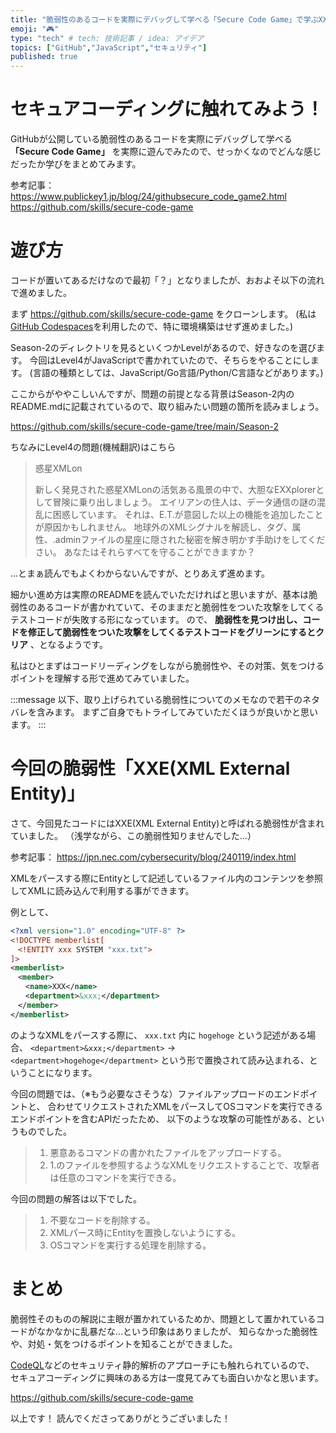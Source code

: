 ```yaml
---
title: "脆弱性のあるコードを実際にデバッグして学べる「Secure Code Game」で学ぶXXE攻撃"
emoji: "🎮︎"
type: "tech" # tech: 技術記事 / idea: アイデア
topics: ["GitHub","JavaScript","セキュリティ"]
published: true
---
```


# セキュアコーディングに触れてみよう！


GitHubが公開している脆弱性のあるコードを実際にデバッグして学べる **「Secure Code Game」** を実際に遊んでみたので、せっかくなのでどんな感じだったか学びをまとめてみます。


参考記事：
https://www.publickey1.jp/blog/24/githubsecure_code_game2.html
https://github.com/skills/secure-code-game




# 遊び方

コードが置いてあるだけなので最初「？」となりましたが、おおよそ以下の流れで進めました。

まず https://github.com/skills/secure-code-game をクローンします。
(私は[GitHub Codespaces](https://github.co.jp/features/codespaces)を利用したので、特に環境構築はせず進めました。)

Season-2のディレクトリを見るといくつかLevelがあるので、好きなのを選びます。
今回はLevel4がJavaScriptで書かれていたので、そちらをやることにします。
(言語の種類としては、JavaScript/Go言語/Python/C言語などがあります。)

ここからがややこしいんですが、問題の前提となる背景はSeason-2内のREADME.mdに記載されているので、取り組みたい問題の箇所を読みましょう。

https://github.com/skills/secure-code-game/tree/main/Season-2


ちなみにLevel4の問題(機械翻訳)はこちら


> 惑星XMLon
> 
> 新しく発見された惑星XMLonの活気ある風景の中で、大胆なEXXplorerとして冒険に乗り出しましょう。
> エイリアンの住人は、データ通信の謎の混乱に困惑しています。
> それは、E.T.が意図した以上の機能を追加したことが原因かもしれません。
> 地球外のXMLシグナルを解読し、タグ、属性、.adminファイルの星座に隠された秘密を解き明かす手助けをしてください。
> あなたはそれらすべてを守ることができますか？

…とまぁ読んでもよくわからないんですが、とりあえず進めます。

細かい進め方は実際のREADMEを読んでいただければと思いますが、基本は脆弱性のあるコードが書かれていて、そのままだと脆弱性をついた攻撃をしてくるテストコードが失敗する形になっています。
ので、 **脆弱性を見つけ出し、コードを修正して脆弱性をついた攻撃をしてくるテストコードをグリーンにするとクリア** 、となるようです。

私はひとまずはコードリーディングをしながら脆弱性や、その対策、気をつけるポイントを理解する形で進めてみていました。


:::message
以下、取り上げられている脆弱性についてのメモなので若干のネタバレを含みます。
まずご自身でもトライしてみていただくほうが良いかと思います。
:::




# 今回の脆弱性「XXE(XML External Entity)」

さて、今回見たコードにはXXE(XML External Entity)と呼ばれる脆弱性が含まれていました。
（浅学ながら、この脆弱性知りませんでした…）


参考記事：
https://jpn.nec.com/cybersecurity/blog/240119/index.html


XMLをパースする際にEntityとして記述しているファイル内のコンテンツを参照してXMLに読み込んで利用する事ができます。

例として、

```xml
<?xml version="1.0" encoding="UTF-8" ?>
<!DOCTYPE memberlist[
　<!ENTITY xxx SYSTEM "xxx.txt">
]>
<memberlist>
　<member>
　　<name>XXX</name>
　　<department>&xxx;</department>
　</member>
</memberlist>
```

のようなXMLをパースする際に、 `xxx.txt` 内に `hogehoge` という記述がある場合、
`<department>&xxx;</department>` → `<department>hogehoge</department>`
という形で置換されて読み込まれる、ということになります。


今回の問題では、（※もう必要なさそうな）ファイルアップロードのエンドポイントと、
合わせてリクエストされたXMLをパースしてOSコマンドを実行できるエンドポイントを含むAPIだったため、
以下のような攻撃の可能性がある、というものでした。


> 1. 悪意あるコマンドの書かれたファイルをアップロードする。
> 2. 1.のファイルを参照するようなXMLをリクエストすることで、攻撃者は任意のコマンドを実行できる。


今回の問題の解答は以下でした。


> 1. 不要なコードを削除する。
> 2. XMLパース時にEntityを置換しないようにする。
> 3. OSコマンドを実行する処理を削除する。


# まとめ

脆弱性そのものの解説に主眼が置かれているためか、問題として置かれているコードがなかなかに乱暴だな…という印象はありましたが、
知らなかった脆弱性や、対処・気をつけるポイントを知ることができました。

[CodeQL](https://docs.github.com/ja/code-security/code-scanning/introduction-to-code-scanning/about-code-scanning-with-codeql)などのセキュリティ静的解析のアプローチにも触れられているので、
セキュアコーディングに興味のある方は一度見てみても面白いかなと思います。


https://github.com/skills/secure-code-game

以上です！
読んでくださってありがとうございました！





